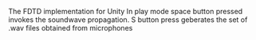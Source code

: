 The FDTD implementation for Unity
In play mode space button pressed invokes the soundwave propagation. S button press geberates the set of .wav files obtained from microphones
